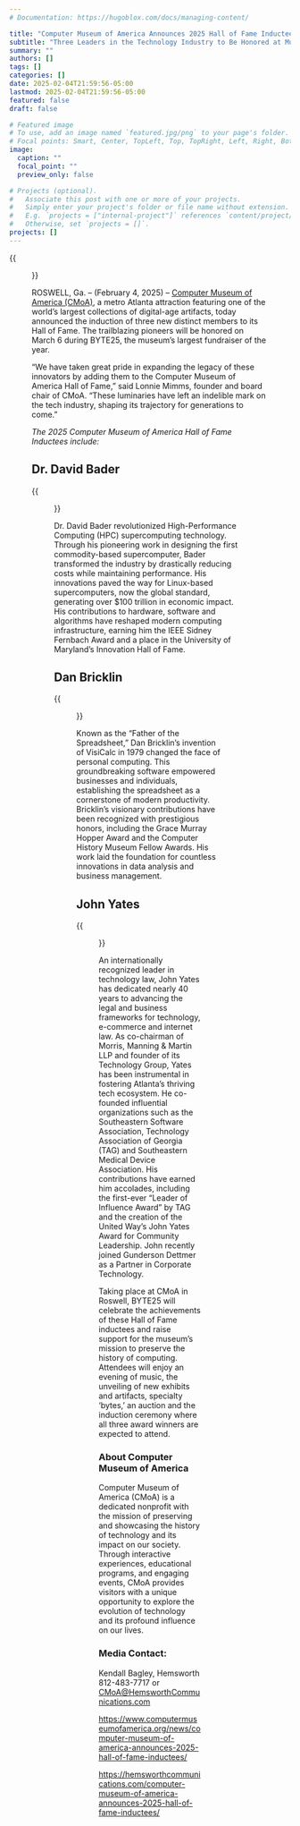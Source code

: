 ```yaml
---
# Documentation: https://hugoblox.com/docs/managing-content/

title: "Computer Museum of America Announces 2025 Hall of Fame Inductees"
subtitle: "Three Leaders in the Technology Industry to Be Honored at Museum’s 4th Annual BYTE Fundraiser"
summary: ""
authors: []
tags: []
categories: []
date: 2025-02-04T21:59:56-05:00
lastmod: 2025-02-04T21:59:56-05:00
featured: false
draft: false

# Featured image
# To use, add an image named `featured.jpg/png` to your page's folder.
# Focal points: Smart, Center, TopLeft, Top, TopRight, Left, Right, BottomLeft, Bottom, BottomRight.
image:
  caption: ""
  focal_point: ""
  preview_only: false

# Projects (optional).
#   Associate this post with one or more of your projects.
#   Simply enter your project's folder or file name without extension.
#   E.g. `projects = ["internal-project"]` references `content/project/deep-learning/index.md`.
#   Otherwise, set `projects = []`.
projects: []
---
```


{{<figure src="20250306.jpg" caption="David Bader at the Hall of Fame ceremony, 6 March 2025.">}}

ROSWELL, Ga. – (February 4, 2025) – [Computer Museum of America (CMoA)](https://www.computermuseumofamerica.org/), a metro Atlanta attraction featuring one of the world’s largest collections of digital-age artifacts, today announced the induction of three new distinct members to its Hall of Fame. The trailblazing pioneers will be honored on March 6 during BYTE25, the museum’s largest fundraiser of the year.

“We have taken great pride in expanding the legacy of these innovators by adding them to the Computer Museum of America Hall of Fame,” said Lonnie Mimms, founder and board chair of CMoA. “These luminaries have left an indelible mark on the tech industry, shaping its trajectory for generations to come.”

*The 2025 Computer Museum of America Hall of Fame Inductees include:*

## Dr. David Bader ##

{{<figure src="Bader-2022-square-300x300.jpg">}}

Dr. David Bader revolutionized High-Performance Computing (HPC) supercomputing technology. Through his pioneering work in designing the first commodity-based supercomputer, Bader transformed the industry by drastically reducing costs while maintaining performance. His innovations paved the way for Linux-based supercomputers, now the global standard, generating over $100 trillion in economic impact. His contributions to hardware, software and algorithms have reshaped modern computing infrastructure, earning him the IEEE Sidney Fernbach Award and a place in the University of Maryland’s Innovation Hall of Fame.

 
## Dan Bricklin ##

{{<figure src="Dan-Bricklin-Head-Shot-266x300.jpg">}}

Known as the “Father of the Spreadsheet,” Dan Bricklin’s invention of VisiCalc in 1979 changed the face of personal computing. This groundbreaking software empowered businesses and individuals, establishing the spreadsheet as a cornerstone of modern productivity. Bricklin’s visionary contributions have been recognized with prestigious honors, including the Grace Murray Hopper Award and the Computer History Museum Fellow Awards. His work laid the foundation for countless innovations in data analysis and business management.

## John Yates ##

{{<figure src="John-Yates-Headshot-300x300.png">}}

An internationally recognized leader in technology law, John Yates has dedicated nearly 40 years to advancing the legal and business frameworks for technology, e-commerce and internet law. As co-chairman of Morris, Manning & Martin LLP and founder of its Technology Group, Yates has been instrumental in fostering Atlanta’s thriving tech ecosystem. He co-founded influential organizations such as the Southeastern Software Association, Technology Association of Georgia (TAG) and Southeastern Medical Device Association. His contributions have earned him accolades, including the first-ever “Leader of Influence Award” by TAG and the creation of the United Way’s John Yates Award for Community Leadership. John recently joined Gunderson Dettmer as a Partner in Corporate Technology.

Taking place at CMoA in Roswell, BYTE25 will celebrate the achievements of these Hall of Fame inductees and raise support for the museum’s mission to preserve the history of computing. Attendees will enjoy an evening of music, the unveiling of new exhibits and artifacts, specialty ‘bytes,’ an auction and the induction ceremony where all three award winners are expected to attend.

###

### About Computer Museum of America ###

Computer Museum of America (CMoA) is a dedicated nonprofit with the mission of preserving and showcasing the history of technology and its impact on our society. Through interactive experiences, educational programs, and engaging events, CMoA provides visitors with a unique opportunity to explore the evolution of technology and its profound influence on our lives.

### Media Contact: ###
Kendall Bagley, Hemsworth  
812-483-7717 or CMoA@HemsworthCommunications.com


https://www.computermuseumofamerica.org/news/computer-museum-of-america-announces-2025-hall-of-fame-inductees/

https://hemsworthcommunications.com/computer-museum-of-america-announces-2025-hall-of-fame-inductees/
